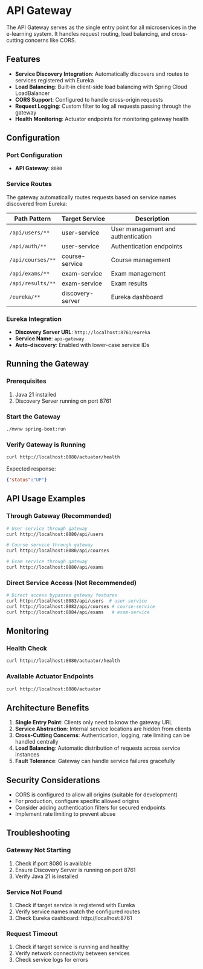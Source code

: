 # API Gateway

The API Gateway serves as the single entry point for all microservices in the e-learning system. It handles request routing, load balancing, and cross-cutting concerns like CORS.

## Features

- **Service Discovery Integration**: Automatically discovers and routes to services registered with Eureka
- **Load Balancing**: Built-in client-side load balancing with Spring Cloud LoadBalancer
- **CORS Support**: Configured to handle cross-origin requests
- **Request Logging**: Custom filter to log all requests passing through the gateway
- **Health Monitoring**: Actuator endpoints for monitoring gateway health

## Configuration

### Port Configuration
- **API Gateway**: `8080`

### Service Routes
The gateway automatically routes requests based on service names discovered from Eureka:

| Path Pattern | Target Service | Description |
|-------------|----------------|-------------|
| `/api/users/**` | user-service | User management and authentication |
| `/api/auth/**` | user-service | Authentication endpoints |
| `/api/courses/**` | course-service | Course management |
| `/api/exams/**` | exam-service | Exam management |
| `/api/results/**` | exam-service | Exam results |
| `/eureka/**` | discovery-server | Eureka dashboard |

### Eureka Integration
- **Discovery Server URL**: `http://localhost:8761/eureka`
- **Service Name**: `api-gateway`
- **Auto-discovery**: Enabled with lower-case service IDs

## Running the Gateway

### Prerequisites
1. Java 21 installed
2. Discovery Server running on port 8761

### Start the Gateway
```bash
./mvnw spring-boot:run
```

### Verify Gateway is Running
```bash
curl http://localhost:8080/actuator/health
```

Expected response:
```json
{"status":"UP"}
```

## API Usage Examples

### Through Gateway (Recommended)
```bash
# User service through gateway
curl http://localhost:8080/api/users

# Course service through gateway  
curl http://localhost:8080/api/courses

# Exam service through gateway
curl http://localhost:8080/api/exams
```

### Direct Service Access (Not Recommended)
```bash
# Direct access bypasses gateway features
curl http://localhost:8083/api/users  # user-service
curl http://localhost:8082/api/courses # course-service
curl http://localhost:8084/api/exams   # exam-service
```

## Monitoring

### Health Check
```bash
curl http://localhost:8080/actuator/health
```

### Available Actuator Endpoints
```bash
curl http://localhost:8080/actuator
```

## Architecture Benefits

1. **Single Entry Point**: Clients only need to know the gateway URL
2. **Service Abstraction**: Internal service locations are hidden from clients
3. **Cross-Cutting Concerns**: Authentication, logging, rate limiting can be handled centrally
4. **Load Balancing**: Automatic distribution of requests across service instances
5. **Fault Tolerance**: Gateway can handle service failures gracefully

## Security Considerations

- CORS is configured to allow all origins (suitable for development)
- For production, configure specific allowed origins
- Consider adding authentication filters for secured endpoints
- Implement rate limiting to prevent abuse

## Troubleshooting

### Gateway Not Starting
1. Check if port 8080 is available
2. Ensure Discovery Server is running on port 8761
3. Verify Java 21 is installed

### Service Not Found
1. Check if target service is registered with Eureka
2. Verify service names match the configured routes
3. Check Eureka dashboard: http://localhost:8761

### Request Timeout
1. Check if target service is running and healthy
2. Verify network connectivity between services
3. Check service logs for errors 